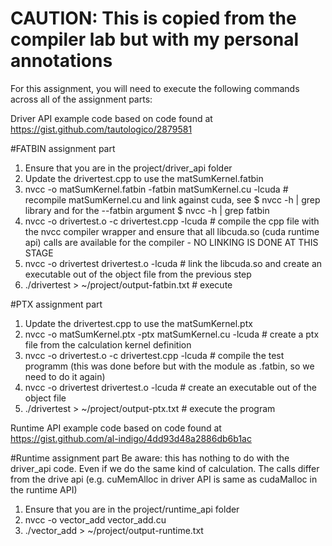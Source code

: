 # CAUTION: This is copied from the compiler lab but with my personal annotations

For this assignment, you will need to execute the following commands across all of the assignment parts:

Driver API example code based on code found at https://gist.github.com/tautologico/2879581

#FATBIN assignment part
1. Ensure that you are in the project/driver_api folder
2. Update the drivertest.cpp to use the matSumKernel.fatbin
3. nvcc -o matSumKernel.fatbin -fatbin matSumKernel.cu -lcuda # recompile matSumKernel.cu and link against cuda, see $ nvcc -h | grep library and for the --fatbin argument $ nvcc -h | grep fatbin
4. nvcc -o drivertest.o -c drivertest.cpp -lcuda # compile the cpp file with the nvcc compiler wrapper and ensure that all libcuda.so (cuda runtime api) calls are available for the compiler - NO LINKING IS DONE AT THIS STAGE
5. nvcc -o drivertest drivertest.o -lcuda # link the libcuda.so and create an executable out of the object file from the previous step
6. ./drivertest > ~/project/output-fatbin.txt # execute

#PTX assignment part
1. Update the drivertest.cpp to use the matSumKernel.ptx
2. nvcc -o matSumKernel.ptx -ptx matSumKernel.cu -lcuda # create a ptx file from the calculation kernel definition
3. nvcc -o drivertest.o -c drivertest.cpp -lcuda # compile the test programm (this was done before but with the module as .fatbin, so we need to do it again)
4. nvcc -o drivertest drivertest.o -lcuda # create an executable out of the object file
5. ./drivertest > ~/project/output-ptx.txt # execute the program

Runtime API example code based on code found at https://gist.github.com/al-indigo/4dd93d48a2886db6b1ac

#Runtime assignment part
Be aware: this has nothing to do with the driver_api code. Even if we do the same kind of calculation. The calls differ from the drive api (e.g. cuMemAlloc in driver API is same as cudaMalloc in the runtime API)
1. Ensure that you are in the project/runtime_api folder
2. nvcc -o vector_add vector_add.cu
3. ./vector_add > ~/project/output-runtime.txt

